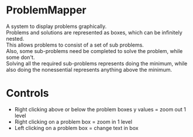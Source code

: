 ProblemMapper
=============

A system to display problems graphically.  
Problems and solutions are represented as boxes, which can be infinitely nested.  
This allows problems to consist of a set of sub problems.  
Also, some sub-problems need be completed to solve the problem, while some don't.  
Solving all the required sub-problems represents doing the minimum, while also doing the nonessential represents anything above the minimum.

Controls
========

* Right clicking above or below the problem boxes y values = zoom out 1 level
* Right clicking on a problem box = zoom in 1 level
* Left clicking on a problem box = change text in box
